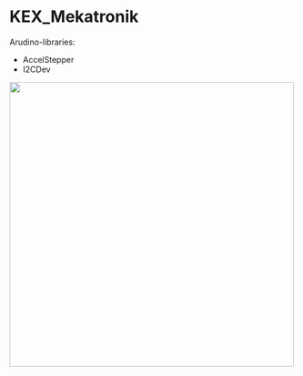 # KEX_Mekatronik
Arudino-libraries:
- AccelStepper
- I2CDev 

<img src="https://raw.githubusercontent.com/ludviglundgrens/Self-balancing-robot/master/Images/IMG_2116.PNG"
     style="float: left; margin-right: 10px; width: 500px;" />
